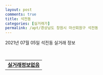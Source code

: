 ```yaml
---
layout: post
comments: true
title: 석전동
categories: [실거래가]
permalink: /apt/경상남도 창원시 마산회원구 석전동
---
```


2021년 07월 05일 석전동 실거래 정보

<script type="text/javascript">
  google.charts.load('current', {'packages':['corechart']});
  google.charts.setOnLoadCallback(drawChart);

  function drawChart() {
    var data = google.visualization.arrayToDataTable([['거래일', '매매', '전월세', '전매'], ['20-07', 11, 11, 1], ['20-08', 9, 4, 0], ['20-09', 102, 4, 0], ['20-10', 24, 3, 0], ['20-11', 50, 6, 0], ['20-12', 22, 17, 0], ['21-01', 13, 12, 0], ['21-02', 16, 9, 0], ['21-03', 10, 12, 0], ['21-04', 16, 11, 0], ['21-05', 14, 5, 0], ['21-06', 7, 5, 0]]);

    var options = {
      title: '최근 유형별 거래량 추이',
      legend: { position: 'bottom' }
    };

    var chart = new google.visualization.LineChart(document.getElementById('columnchart_material'));
    chart.draw(data, (options));
  }
</script>

<div id="columnchart_material" style="width: 95%; margin-left: -35px; display: block"></div>
<br>
<table>
  <tr>
    <td colspan="4" style="font-weight: bold;"><a href="https://search.naver.com/search.naver?query=석전동 실거래정보없음">실거래정보없음</a></td>
  </tr>
    
</table>
    